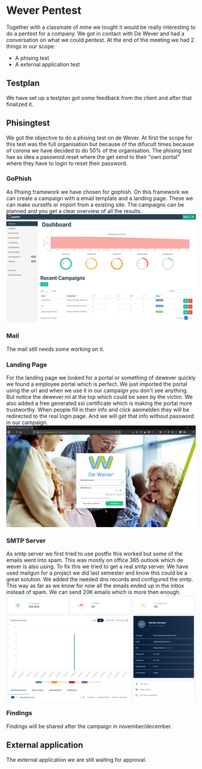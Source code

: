 # Wever Pentest
Together with a classmate of mine we tought it would be really interesting to do a pentest for a company.
We got in contact with De Wever and had a conversation on what we could pentest. At the end of the meeting we had 2 things in our scope:
- A phising test
- A external application test

## Testplan
We have set up a testplan got some feedback from the client and after that finalized it.

## Phisingtest
We got the objective to do a phising test on de Wever. At first the scope for this test was the full organisation but because of the difucult times because of corona we have decided to do 50% of the organisation.
The phising test has as idea a password reset where the get send to their "own portal" where they have to login to reset their password.

### GoPhish
As Phsing framework we have chosen for gophish.
On this framework we can create a campaign with a email template and a landing page.
These we can make ourselfs or import from a existing site.
The campaigns can be planned and you get a clear overview of all the results.
![Go Phish](images/gophish.png)

### Mail
The mail still needs some working on it.

### Landing Page
For the landing page we looked for a portal or something of dewever quickly we found a employee portal which is perfect.
We just imported the portal using the url and when we use it in our campaign you don't see anything.
But notice the dewever.ml at the top which could be seen by the victim.
We also added a free generated ssl certificate which is making the portal more trustworthy.
When people fill in their info and click aanmelden they will be redirected to the real login page.
And we will get that info without password in our campaign.
![Landing page fake](images/landingpage.png)

### SMTP Server
As smtp server we first tried to use postfix this worked but some of the emails went into spam. This was mostly on office 365 outlook which de wever is also using.
To fix this we tried to get a real smtp server. We have used mailgun for a project we did last semester and know this could be a great solution.
We added the needed dns records and configured the smtp.
This way as far as we know for now all the emails ended up in the inbox instead of spam.
We can send 20K emails which is more then enough.
![mailgun](images/mailgun.png)

### Findings
Findings will be shared after the campaign in november/december.

## External application
The external application we are still waiting for approval.